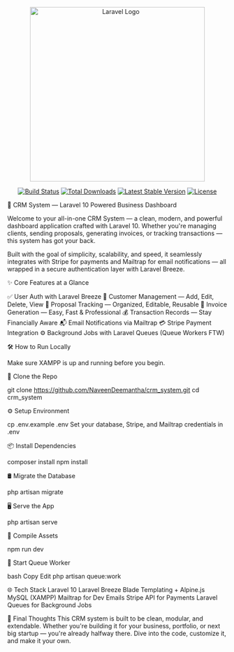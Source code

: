 <p align="center"><a href="https://laravel.com" target="_blank"><img src="https://raw.githubusercontent.com/laravel/art/master/logo-lockup/5%20SVG/2%20CMYK/1%20Full%20Color/laravel-logolockup-cmyk-red.svg" width="400" alt="Laravel Logo"></a></p>

<p align="center">
<a href="https://github.com/laravel/framework/actions"><img src="https://github.com/laravel/framework/workflows/tests/badge.svg" alt="Build Status"></a>
<a href="https://packagist.org/packages/laravel/framework"><img src="https://img.shields.io/packagist/dt/laravel/framework" alt="Total Downloads"></a>
<a href="https://packagist.org/packages/laravel/framework"><img src="https://img.shields.io/packagist/v/laravel/framework" alt="Latest Stable Version"></a>
<a href="https://packagist.org/packages/laravel/framework"><img src="https://img.shields.io/packagist/l/laravel/framework" alt="License"></a>
</p>

🚀 CRM System — Laravel 10 Powered Business Dashboard

Welcome to your all-in-one CRM System — a clean, modern, and powerful dashboard application crafted with Laravel 10. Whether you're managing clients, sending proposals, generating invoices, or tracking transactions — this system has got your back.

Built with the goal of simplicity, scalability, and speed, it seamlessly integrates with Stripe for payments and Mailtrap for email notifications — all wrapped in a secure authentication layer with Laravel Breeze.

✨ Core Features at a Glance

✅ User Auth with Laravel Breeze
👥 Customer Management — Add, Edit, Delete, View
📑 Proposal Tracking — Organized, Editable, Reusable
🧾 Invoice Generation — Easy, Fast & Professional
💰 Transaction Records — Stay Financially Aware
📬 Email Notifications via Mailtrap
💳 Stripe Payment Integration
⚙️ Background Jobs with Laravel Queues (Queue Workers FTW)

🛠️ How to Run Locally

Make sure XAMPP is up and running before you begin.

🔽 Clone the Repo

git clone https://github.com/NaveenDeemantha/crm_system.git
cd crm_system

⚙️ Setup Environment

cp .env.example .env
Set your database, Stripe, and Mailtrap credentials in .env

📦 Install Dependencies

composer install
npm install

🛢️ Migrate the Database

php artisan migrate

🖥️ Serve the App

php artisan serve

🔧 Compile Assets

npm run dev

🔄 Start Queue Worker

bash
Copy
Edit
php artisan queue:work


🌐 Tech Stack
Laravel 10
Laravel Breeze
Blade Templating + Alpine.js
MySQL (XAMPP)
Mailtrap for Dev Emails
Stripe API for Payments
Laravel Queues for Background Jobs

📌 Final Thoughts
This CRM system is built to be clean, modular, and extendable. Whether you're building it for your business, portfolio, or next big startup — you're already halfway there. Dive into the code, customize it, and make it your own.
